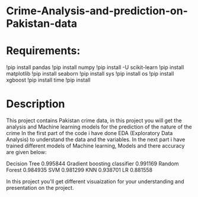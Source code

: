 # Crime-Analysis-and-prediction-on-Pakistan-data
# Requirements:

!pip install pandas 
!pip install numpy
!pip install -U scikit-learn
!pip install matplotlib
!pip install seaborn
!pip install sys 
!pip install os 
!pip install xgboost
!pip install time 
!pip install 

# Description
This project contains Pakistan crime data, in this project you will get the analysis and Machine learning models for the prediction of the nature of the crime 
In the first part of the code i have done EDA (Exploratory Data Analysis) to understand the data and the variables. 
In the next part i have trained different models of Machine learning, Models and there accuracy are given below:

Decision Tree	                      0.995844
Gradient boosting classifier	      0.991169
Random Forest	                      0.984935
SVM	                                0.981299
KNN                                	0.938701
LR	                                0.881558

In this project you'll get different visuaization for your understanding and presentation on the project.
